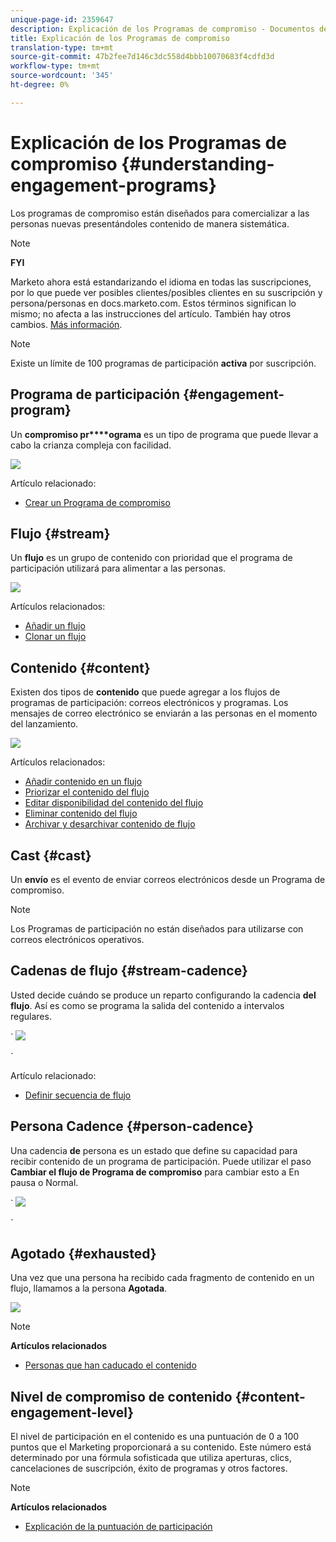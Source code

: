 ```yaml
---
unique-page-id: 2359647
description: Explicación de los Programas de compromiso - Documentos de marketing - Documentación del producto
title: Explicación de los Programas de compromiso
translation-type: tm+mt
source-git-commit: 47b2fee7d146c3dc558d4bbb10070683f4cdfd3d
workflow-type: tm+mt
source-wordcount: '345'
ht-degree: 0%

---
```



# Explicación de los Programas de compromiso {#understanding-engagement-programs}

Los programas de compromiso están diseñados para comercializar a las personas nuevas presentándoles contenido de manera sistemática.

>[!NOTE]
>
>**FYI**
>
>Marketo ahora está estandarizando el idioma en todas las suscripciones, por lo que puede ver posibles clientes/posibles clientes en su suscripción y persona/personas en docs.marketo.com. Estos términos significan lo mismo; no afecta a las instrucciones del artículo. También hay otros cambios. [Más información](http://docs.marketo.com/display/DOCS/Updates+to+Marketo+Terminology).

>[!NOTE]
>
>Existe un límite de 100 programas de participación **activa** por suscripción.

## Programa de participación {#engagement-program}

Un **compromiso pr****ograma** es un tipo de programa que puede llevar a cabo la crianza compleja con facilidad.

![](assets/image2014-9-15-15-3a24-3a57.png)

Artículo relacionado:

* [Crear un Programa de compromiso](create-an-engagement-program.md)

## Flujo {#stream}

Un **flujo** es un grupo de contenido con prioridad que el programa de participación utilizará para alimentar a las personas.

![](assets/image2014-9-15-15-3a25-3a4.png)

Artículos relacionados:

* [Añadir un flujo](add-a-stream.md)
* [Clonar un flujo](../../../../product-docs/email-marketing/drip-nurturing/engagement-program-streams/clone-a-stream.md)

## Contenido {#content}

Existen dos tipos de **contenido** que puede agregar a los flujos de programas de participación: correos electrónicos y programas. Los mensajes de correo electrónico se enviarán a las personas en el momento del lanzamiento.

![](assets/image2014-9-15-15-3a25-3a18.png)

Artículos relacionados:

* [Añadir contenido en un flujo](add-content-to-a-stream.md)
* [Priorizar el contenido del flujo](../../../../product-docs/email-marketing/drip-nurturing/using-stream-content/prioritize-stream-content.md)
* [Editar disponibilidad del contenido del flujo](../../../../product-docs/email-marketing/drip-nurturing/using-stream-content/edit-availability-of-stream-content.md)
* [Eliminar contenido del flujo](../../../../product-docs/email-marketing/drip-nurturing/using-stream-content/remove-stream-content.md)
* [Archivar y desarchivar contenido de flujo](../../../../product-docs/email-marketing/drip-nurturing/using-stream-content/archive-and-unarchive-stream-content.md)

## Cast {#cast}

Un **envío** es el evento de enviar correos electrónicos desde un Programa de compromiso.

>[!NOTE]
>
>Los Programas de participación no están diseñados para utilizarse con correos electrónicos operativos.

## Cadenas de flujo {#stream-cadence}

Usted decide cuándo se produce un reparto configurando la cadencia **del flujo**. Así es como se programa la salida del contenido a intervalos regulares.

` ![](assets/image2014-9-15-15-3a25-3a27.png)

`

Artículo relacionado:

* [Definir secuencia de flujo](../../../../product-docs/email-marketing/drip-nurturing/engagement-program-streams/set-stream-cadence.md)

## Persona Cadence {#person-cadence}

Una cadencia **de** persona es un estado que define su capacidad para recibir contenido de un programa de participación. Puede utilizar el paso **Cambiar el flujo de Programa de compromiso** para cambiar esto a En pausa o Normal.

` ![](assets/image2014-9-15-15-3a25-3a55.png)

`

## Agotado {#exhausted}

Una vez que una persona ha recibido cada fragmento de contenido en un flujo, llamamos a la persona **Agotada**.

![](assets/image2014-9-15-15-3a26-3a5.png)

>[!NOTE]
>
>**Artículos relacionados**
>
>* [Personas que han caducado el contenido](../../../../product-docs/email-marketing/drip-nurturing/using-engagement-programs/people-who-have-exhausted-content.md)

>



## Nivel de compromiso de contenido {#content-engagement-level}

El nivel de participación en el contenido es una puntuación de 0 a 100 puntos que el Marketing proporcionará a su contenido. Este número está determinado por una fórmula sofisticada que utiliza aperturas, clics, cancelaciones de suscripción, éxito de programas y otros factores.

>[!NOTE]
>
>**Artículos relacionados**
>
>* [Explicación de la puntuación de participación](../../../../product-docs/email-marketing/drip-nurturing/reports-and-notifications/understanding-the-engagement-score.md)

>



